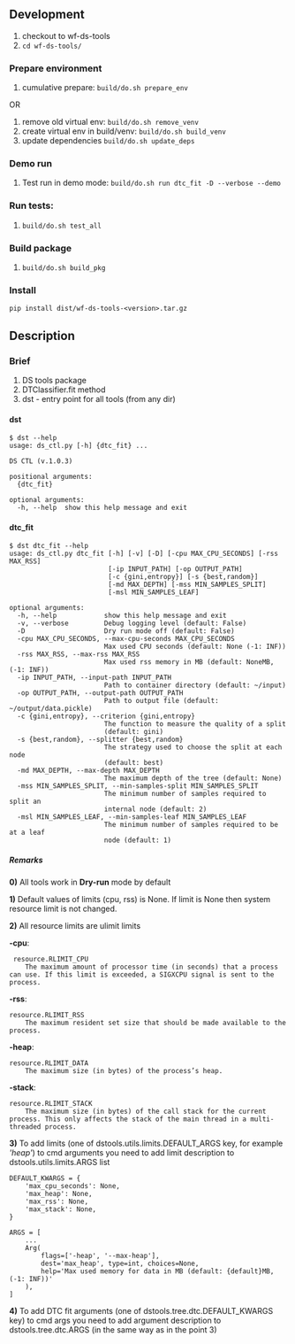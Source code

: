 ## Development
1. checkout to wf-ds-tools
2. ```cd wf-ds-tools/```

### Prepare environment
1. cumulative prepare: ```build/do.sh prepare_env```

OR

1. remove old virtual env:
```build/do.sh remove_venv```
2. create virtual env in build/venv:
```build/do.sh build_venv```
3. update dependencies
```build/do.sh update_deps```

### Demo run
1. Test run in demo mode:
 ```build/do.sh run dtc_fit -D --verbose --demo```

### Run tests:
1. ```build/do.sh test_all```

### Build package
1. ```build/do.sh build_pkg```

### Install
```pip install dist/wf-ds-tools-<version>.tar.gz```

## Description
### Brief
1. DS tools package
2. DTClassifier.fit method
3. dst - entry point for all tools (from any dir)

#### dst
```
$ dst --help
usage: ds_ctl.py [-h] {dtc_fit} ...

DS CTL (v.1.0.3)

positional arguments:
  {dtc_fit}

optional arguments:
  -h, --help  show this help message and exit

```

#### dtc_fit

```
$ dst dtc_fit --help
usage: ds_ctl.py dtc_fit [-h] [-v] [-D] [-cpu MAX_CPU_SECONDS] [-rss MAX_RSS]
                         [-ip INPUT_PATH] [-op OUTPUT_PATH]
                         [-c {gini,entropy}] [-s {best,random}]
                         [-md MAX_DEPTH] [-mss MIN_SAMPLES_SPLIT]
                         [-msl MIN_SAMPLES_LEAF]

optional arguments:
  -h, --help            show this help message and exit
  -v, --verbose         Debug logging level (default: False)
  -D                    Dry run mode off (default: False)
  -cpu MAX_CPU_SECONDS, --max-cpu-seconds MAX_CPU_SECONDS
                        Max used CPU seconds (default: None (-1: INF))
  -rss MAX_RSS, --max-rss MAX_RSS
                        Max used rss memory in MB (default: NoneMB, (-1: INF))
  -ip INPUT_PATH, --input-path INPUT_PATH
                        Path to container directory (default: ~/input)
  -op OUTPUT_PATH, --output-path OUTPUT_PATH
                        Path to output file (default: ~/output/data.pickle)
  -c {gini,entropy}, --criterion {gini,entropy}
                        The function to measure the quality of a split
                        (default: gini)
  -s {best,random}, --splitter {best,random}
                        The strategy used to choose the split at each node
                        (default: best)
  -md MAX_DEPTH, --max-depth MAX_DEPTH
                        The maximum depth of the tree (default: None)
  -mss MIN_SAMPLES_SPLIT, --min-samples-split MIN_SAMPLES_SPLIT
                        The minimum number of samples required to split an
                        internal node (default: 2)
  -msl MIN_SAMPLES_LEAF, --min-samples-leaf MIN_SAMPLES_LEAF
                        The minimum number of samples required to be at a leaf
                        node (default: 1)

```

##### Remarks
**0)** All tools work in **Dry-run** mode by default

**1)** Default values of limits (cpu, rss) is None. If limit is None then system resource limit is not changed.

**2)** All resource limits are ulimit limits

**-cpu**:

```
 resource.RLIMIT_CPU
    The maximum amount of processor time (in seconds) that a process can use. If this limit is exceeded, a SIGXCPU signal is sent to the process.
```

**-rss**:

```
resource.RLIMIT_RSS
    The maximum resident set size that should be made available to the process.
```

**-heap**:

```
resource.RLIMIT_DATA
    The maximum size (in bytes) of the process’s heap.

```

**-stack**:

```
resource.RLIMIT_STACK
    The maximum size (in bytes) of the call stack for the current process. This only affects the stack of the main thread in a multi-threaded process.
```

**3)** To add limits (one of dstools.utils.limits.DEFAULT_ARGS key, for example *'heap'*) to cmd arguments you need to add limit description to dstools.utils.limits.ARGS list

```
DEFAULT_KWARGS = {
    'max_cpu_seconds': None,
    'max_heap': None,
    'max_rss': None,
    'max_stack': None,
}
```

```
ARGS = [
    ...
    Arg(
        flags=['-heap', '--max-heap'],
        dest='max_heap', type=int, choices=None,
        help='Max used memory for data in MB (default: {default}MB, (-1: INF))'
    ),
]
```

**4)** To add DTC fit arguments (one of dstools.tree.dtc.DEFAULT_KWARGS key) to cmd args you need to add argument description to dstools.tree.dtc.ARGS (in the same way as in the point 3)
